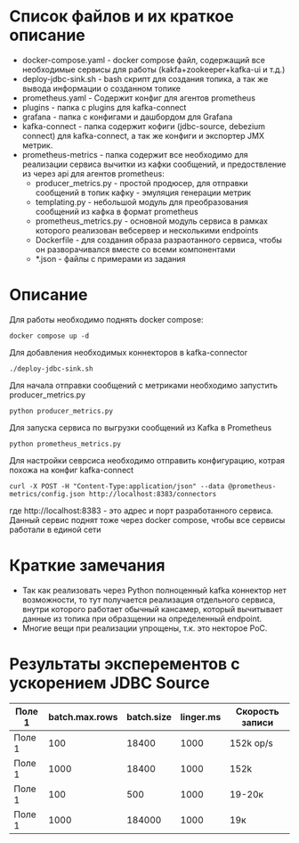 # Список файлов и их краткое описание

* docker-compose.yaml - docker compose файл, содержащий все необходимые сервисы для работы (kakfa+zookeeper+kafka-ui и т.д.)
* deploy-jdbc-sink.sh - bash скрипт для создания топика, а так же вывода информации о созданном топике
* prometheus.yaml - Содержит конфиг для агентов prometheus
* plugins - папка с plugins для kafka-connect
* grafana - папка с конфигами и дашбордом для Grafana
* kafka-connect - папка содержит кофиги (jdbc-source, debezium connect) для kafka-connect, а так же конфиги и экспортер JMX метрик.   
* prometheus-metrics - папка содержит все необходимо для реализации сервиса вычитки из кафки сообщений, и предоствление из через api для агентов prometheus:
  - producer_metrics.py - простой продюсер, для отправки сообщений в топик кафку - эмуляция генерации метрик
  - templating.py - небольшой модуль для преобразования сообщений из кафка в формат prometheus
  - prometheus_metrics.py - основной модуль сервиса в рамках которого реализован вебсервер и несколькими endpoints
  - Dockerfile - для создания образа разраотанного сервиса, чтобы он разворачивался вместе со всеми компонентами
  - *.json - файлы с примерами из задания

# Описание

Для работы необходимо поднять docker compose:
```shell
docker compose up -d
```

Для добавления необходимых коннекторов в kafka-connector
```shell
./deploy-jdbc-sink.sh
```

Для начала отправки сообщений с метриками необходимо запустить producer_metrics.py
```shell
python producer_metrics.py
```

Для запуска сервиса по выгрузки сообщений из Kafka в Prometheus
```shell
python prometheus_metrics.py
```

Для настройки севрсиса необходимо отправить конфигурацию, котрая похожа на конфиг kafka-connect
```shell
curl -X POST -H "Content-Type:application/json" --data @prometheus-metrics/config.json http://localhost:8383/connectors
```
где http://localhost:8383 - это адрес и порт разработанного сервиса. Данный сервис поднят тоже через docker compose, чтобы все сервисы работали в единой сети

# Краткие замечания

* Так как реализовать через Python полноценный kafka коннектор нет возможности, то тут
получается реализация отдельного сервиса, внутри которого работает обычный кансамер, который вычитывает данные из топика при образщении на определенный endpoint.
* Многие вещи при реализации упрощены, т.к. это некторое PoC.



# Результаты эксперементов с ускорением JDBC Source

| Поле 1 | batch.max.rows | batch.size | linger.ms | Скорость записи |
---------|----------------|------------|-----------|-----------------|
| Поле 1 | 100            | 18400      | 1000      | 152k op/s       |
| Поле 1 | 1000           | 18400      | 1000      | 152k            |
| Поле 1 | 100            | 500        | 1000      | 19-20к             |
| Поле 1 | 1000           | 184000     | 1000      | 19к             |


